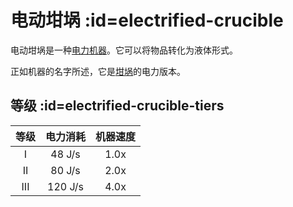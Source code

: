 # 电动坩埚 :id=electrified-crucible

电动坩埚是一种[电力机器](/Electric-Machines#machines)。它可以将物品转化为液体形式。

正如机器的名字所述，它是[坩埚](/Crucible)的电力版本。

## 等级 :id=electrified-crucible-tiers

| 等级 | 电力消耗 | 机器速度 |
| :--: | :----: | :--------------: |
| I    | 48 J/s | 1.0x             |
| II   | 80 J/s | 2.0x             |
| III  | 120 J/s | 4.0x            |
